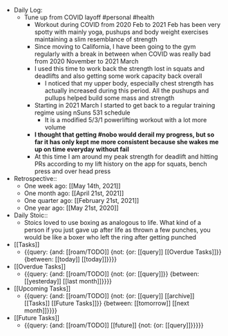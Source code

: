 - Daily Log:
    - Tune up from COVID layoff #personal #health
        - Workout during COVID from 2020 Feb to 2021 Feb has been very spotty with mainly yoga, pushups and body weight exercises maintaining a slim resemblance of strength
        - Since moving to California, I have been going to the gym regularly with a break in between when COVID was really bad from 2020 November to 2021 March
        - I used this time to work back the strength lost in squats and deadlifts and also getting some work capacity back overall
            - I noticed that my upper body, especially chest strength has actually increased during this period. All the pushups and pullups helped build some mass and strength
        - Starting in 2021 March I started to get back to a regular training regime using nSuns 531 schedule
            - It is a modified 5/3/1 powerlifting workout with a lot more volume
        - __I thought that getting #nobo would derail my progress, but so far it has only kept me more consistent because she wakes me up on time everyday without fail__
        - At this time I am around my peak strength for deadlift and hitting PRs according to my lift history on the app for squats, bench press and over head press
- Retrospective::
    - One week ago: [[May 14th, 2021]]
    - One month ago: [[April 21st, 2021]]
    - One quarter ago: [[February 21st, 2021]]
    - One year ago: [[May 21st, 2020]]
- Daily Stoic::
    - Stoics loved to use boxing as analogous to life. What kind of a person if you just gave up after life as thrown a few punches, you would be like a boxer who left the ring after getting punched
- [[Tasks]]
    - {{query: {and: [[roam/TODO]] {not: {or: [[query]] [[Overdue Tasks]]}} {between: [[today]] [[today]]}}}}
- [[Overdue Tasks]]
    - {{query: {and: [[roam/TODO]] {not: {or: [[query]]}} {between: [[yesterday]] [[last month]]}}}}
- [[Upcoming Tasks]]
    - {{query: {and: [[roam/TODO]] {not: {or: [[query]] [[archive]] [[Tasks]] [[Future Tasks]]}} {between: [[tomorrow]] [[next month]]}}}}
- [[Future Tasks]]
    - {{query: {and: [[roam/TODO]] [[future]] {not: {or: [[query]]}}}}}
